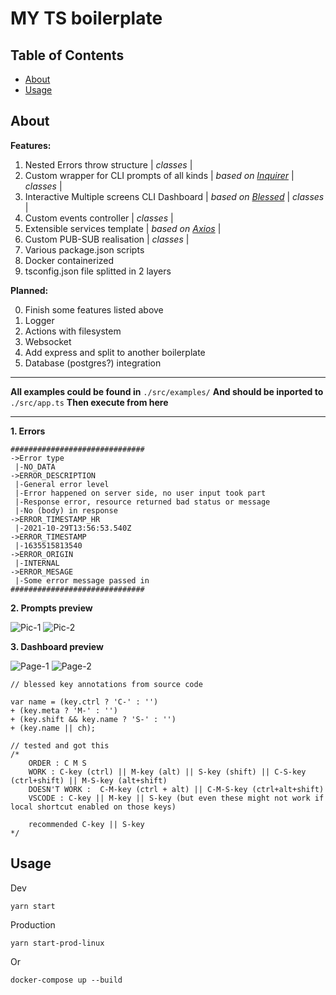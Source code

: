 # MY TS boilerplate

## Table of Contents

- [About](#about)
- [Usage](#usage)

## About <a name = "about"></a>

**Features:**

1. Nested Errors throw structure | _classes_ |
2. Custom wrapper for CLI prompts of all kinds | _based on [Inquirer](https://www.npmjs.com/package/inquirer)_ | _classes_ |
3. Interactive Multiple screens CLI Dashboard | _based on [Blessed](https://www.npmjs.com/package/blessed)_ | _classes_ |
4. Custom events controller | _classes_ |
5. Extensible services template | _based on [Axios](https://www.npmjs.com/package/axios)_ |
6. Custom PUB-SUB realisation | _classes_ |
7. Various package.json scripts
8. Docker containerized
9. tsconfig.json file splitted in 2 layers

**Planned:**

0. Finish some features listed above
1. Logger
2. Actions with filesystem
3. Websocket
4. Add express and split to another boilerplate
5. Database (postgres?) integration 

---

**All examples could be found in**
```./src/examples/``` 
**And should be inported to**
```./src/app.ts```
**Then execute from here**

---

**1. Errors**

```
##############################
->Error type
 |-NO_DATA
->ERROR_DESCRIPTION
 |-General error level
 |-Error happened on server side, no user input took part
 |-Response error, resource returned bad status or message
 |-No (body) in response
->ERROR_TIMESTAMP_HR
 |-2021-10-29T13:56:53.540Z
->ERROR_TIMESTAMP
 |-1635515813540
->ERROR_ORIGIN
 |-INTERNAL
->ERROR_MESAGE
 |-Some error message passed in
##############################
```

**2. Prompts preview**

![Pic-1](https://github.com/SanariSan/ts-boilerplate-v2/blob/master/assets/prompt-1.png?raw=true)
![Pic-2](https://github.com/SanariSan/ts-boilerplate-v2/blob/master/assets/prompt-2.png?raw=true)

**3. Dashboard preview**

![Page-1](https://github.com/SanariSan/ts-boilerplate-v2/blob/master/assets/cli-1.png?raw=true)
![Page-2](https://github.com/SanariSan/ts-boilerplate-v2/blob/master/assets/cli-2.png?raw=true)

```
// blessed key annotations from source code 

var name = (key.ctrl ? 'C-' : '')
+ (key.meta ? 'M-' : '')
+ (key.shift && key.name ? 'S-' : '')
+ (key.name || ch);

// tested and got this
/*
    ORDER : C M S
	WORK : C-key (ctrl) || M-key (alt) || S-key (shift) || C-S-key (ctrl+shift) || M-S-key (alt+shift)
	DOESN'T WORK :  C-M-key (ctrl + alt) || C-M-S-key (ctrl+alt+shift)
	VSCODE : C-key || M-key || S-key (but even these might not work if local shortcut enabled on those keys)
            
    recommended C-key || S-key
*/
```

## Usage <a name = "usage"></a>

Dev

```yarn start```

Production

```yarn start-prod-linux```

Or

```docker-compose up --build```
 

